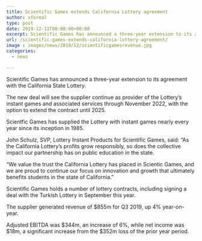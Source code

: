 ```yaml
---
title: Scientific Games extends California Lottery agreement
author: xforeal 
type: post
date: 2019-12-11T00:00:00+00:00
excerpt: Scientific Games has announced a three-year extension to its agreement with the California State Lottery
url: /scientific-games-extends-california-lottery-agreement/
image : images/news/2019/12/scientificgamesrevenue.jpg
categories:
  - news

---
```

Scientific Games has announced a three-year extension to its agreement with the California State Lottery.

The new deal will see the supplier continue as provider of the Lottery&rsquo;s instant games and associated services through November 2022, with the option to extend the contract until 2025.

Scientfic Games has supplied the Lottery with instant games nearly every year since its inception in 1985.

John Schulz, SVP, Lottery Instant Products for Scientific Games, said: &#8220;As the California Lottery&#8217;s profits grow responsibly, so does the collective impact our partnership has on public education in the state.

&#8220;We value the trust the California Lottery has placed in Scientic Games, and we are proud to continue our focus on innovation and growth that ultimately benefits students in the state of California.&rdquo;

Scientific Games holds a number of lottery contracts, including signing a deal with the Turkish Lottery in September this year.

The supplier generated revenue of $855m for Q3 2019, up 4% year-on-year.

Adjusted EBITDA was $344m, an increase of 6%, while net income was $18m, a significant increase from the $352m loss of the prior year period.